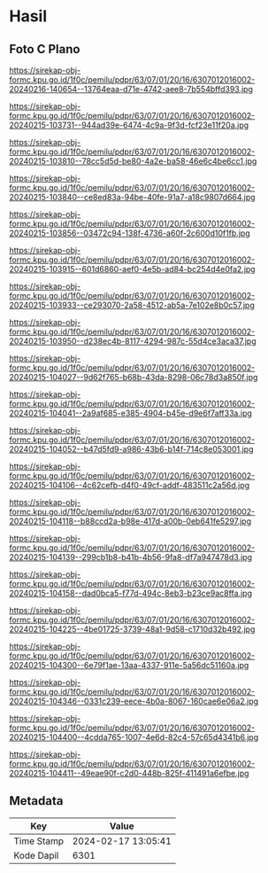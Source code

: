 # Hasil

## Foto C Plano

https://sirekap-obj-formc.kpu.go.id/1f0c/pemilu/pdpr/63/07/01/20/16/6307012016002-20240216-140654--13764eaa-d71e-4742-aee8-7b554bffd393.jpg

https://sirekap-obj-formc.kpu.go.id/1f0c/pemilu/pdpr/63/07/01/20/16/6307012016002-20240215-103731--944ad39e-6474-4c9a-9f3d-fcf23e11f20a.jpg

https://sirekap-obj-formc.kpu.go.id/1f0c/pemilu/pdpr/63/07/01/20/16/6307012016002-20240215-103810--78cc5d5d-be80-4a2e-ba58-46e6c4be6cc1.jpg

https://sirekap-obj-formc.kpu.go.id/1f0c/pemilu/pdpr/63/07/01/20/16/6307012016002-20240215-103840--ce8ed83a-94be-40fe-91a7-a18c9807d664.jpg

https://sirekap-obj-formc.kpu.go.id/1f0c/pemilu/pdpr/63/07/01/20/16/6307012016002-20240215-103856--03472c94-138f-4736-a60f-2c600d10f1fb.jpg

https://sirekap-obj-formc.kpu.go.id/1f0c/pemilu/pdpr/63/07/01/20/16/6307012016002-20240215-103915--601d6860-aef0-4e5b-ad84-bc254d4e0fa2.jpg

https://sirekap-obj-formc.kpu.go.id/1f0c/pemilu/pdpr/63/07/01/20/16/6307012016002-20240215-103933--ce293070-2a58-4512-ab5a-7e102e8b0c57.jpg

https://sirekap-obj-formc.kpu.go.id/1f0c/pemilu/pdpr/63/07/01/20/16/6307012016002-20240215-103950--d238ec4b-8117-4294-987c-55d4ce3aca37.jpg

https://sirekap-obj-formc.kpu.go.id/1f0c/pemilu/pdpr/63/07/01/20/16/6307012016002-20240215-104027--9d62f765-b68b-43da-8298-06c78d3a850f.jpg

https://sirekap-obj-formc.kpu.go.id/1f0c/pemilu/pdpr/63/07/01/20/16/6307012016002-20240215-104041--2a9af685-e385-4904-b45e-d9e6f7aff33a.jpg

https://sirekap-obj-formc.kpu.go.id/1f0c/pemilu/pdpr/63/07/01/20/16/6307012016002-20240215-104052--b47d5fd9-a986-43b6-b14f-714c8e053001.jpg

https://sirekap-obj-formc.kpu.go.id/1f0c/pemilu/pdpr/63/07/01/20/16/6307012016002-20240215-104106--4c62cefb-d4f0-49cf-addf-483511c2a56d.jpg

https://sirekap-obj-formc.kpu.go.id/1f0c/pemilu/pdpr/63/07/01/20/16/6307012016002-20240215-104118--b88ccd2a-b98e-417d-a00b-0eb641fe5297.jpg

https://sirekap-obj-formc.kpu.go.id/1f0c/pemilu/pdpr/63/07/01/20/16/6307012016002-20240215-104139--299cb1b8-b41b-4b56-9fa8-df7a947478d3.jpg

https://sirekap-obj-formc.kpu.go.id/1f0c/pemilu/pdpr/63/07/01/20/16/6307012016002-20240215-104158--dad0bca5-f77d-494c-8eb3-b23ce9ac8ffa.jpg

https://sirekap-obj-formc.kpu.go.id/1f0c/pemilu/pdpr/63/07/01/20/16/6307012016002-20240215-104225--4be01725-3739-48a1-9d58-c1710d32b492.jpg

https://sirekap-obj-formc.kpu.go.id/1f0c/pemilu/pdpr/63/07/01/20/16/6307012016002-20240215-104300--6e79f1ae-13aa-4337-911e-5a56dc51160a.jpg

https://sirekap-obj-formc.kpu.go.id/1f0c/pemilu/pdpr/63/07/01/20/16/6307012016002-20240215-104346--0331c239-eece-4b0a-8067-160cae6e06a2.jpg

https://sirekap-obj-formc.kpu.go.id/1f0c/pemilu/pdpr/63/07/01/20/16/6307012016002-20240215-104400--4cdda765-1007-4e6d-82c4-57c65d4341b6.jpg

https://sirekap-obj-formc.kpu.go.id/1f0c/pemilu/pdpr/63/07/01/20/16/6307012016002-20240215-104411--49eae90f-c2d0-448b-825f-411491a6efbe.jpg


## Metadata

| Key        | Value               |
| ---------- | ------------------- |
| Time Stamp | 2024-02-17 13:05:41 |
| Kode Dapil | 6301                |



